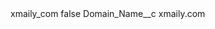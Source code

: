 <?xml version="1.0" encoding="UTF-8"?>
<CustomMetadata xmlns="http://soap.sforce.com/2006/04/metadata" xmlns:xsi="http://www.w3.org/2001/XMLSchema-instance" xmlns:xsd="http://www.w3.org/2001/XMLSchema">
    <label>xmaily_com</label>
    <protected>false</protected>
    <values>
        <field>Domain_Name__c</field>
        <value xsi:type="xsd:string">xmaily.com</value>
    </values>
</CustomMetadata>
